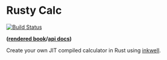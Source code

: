 # Rusty Calc

[![Build Status](https://travis-ci.org/Michael-F-Bryan/calc.svg?branch=master)](https://travis-ci.org/Michael-F-Bryan/calc)

**([rendered book]/[api docs])**

Create your own JIT compiled calculator in Rust using [inkwell].


[inkwell]: https://github.com/TheDan64/inkwell
[rendered book]: https://michael-f-bryan.github.io/calc/
[api docs]: https://michael-f-bryan.github.io/calc/doc/calc/index.html